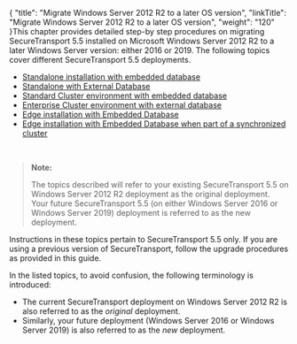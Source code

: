 {
    "title": "Migrate  Windows Server 2012 R2 to a later OS version",
    "linkTitle": "Migrate Windows Server 2012 R2 to a later OS version",
    "weight": "120"
}This chapter provides detailed step-by step procedures on migrating <span class="mc-variable axway_variables.Component_Short_Name variable">SecureTransport</span> <span class="mc-variable axway_variables.Component_Version variable">5.5</span> installed on Microsoft Windows Server 2012 R2 to a later Windows Server version: either 2016 or 2019. The following topics cover different <span class="mc-variable axway_variables.Component_Short_Name variable">SecureTransport</span> <span class="mc-variable axway_variables.Release_Number variable">5.5</span> deployments.

-   <a href="standalone-mysql" class="MCXref xref">Standalone installation with embedded database</a>
-   <a href="standalone-ext-db" class="MCXref xref">Standalone with External Database</a>
-   <a href="standard-cluster-mysql" class="MCXref xref">Standard Cluster environment with embedded database</a>
-   <a href="lec-ext-db" class="MCXref xref">Enterprise Cluster environment with external database</a>
-   <a href="edge-mysql" class="MCXref xref">Edge installation with Embedded Database</a>
-   <a href="edge-synced-mysql" class="MCXref xref">Edge installation with Embedded Database when part of a synchronized cluster</a>

 

> **Note:**
>
> The topics described will refer to your existing SecureTransport 5.5 on Windows Server 2012 R2 deployment as the original deployment. Your future SecureTransport 5.5 (on either Windows Server 2016 or Windows Server 2019) deployment is referred to as the new deployment.

Instructions in these topics pertain to <span class="mc-variable suite_variables.SecureTransportName variable">SecureTransport</span> <span class="mc-variable axway_variables.Component_Version variable">5.5</span> only. If you are using a previous version of <span class="mc-variable axway_variables.Component_Short_Name variable">SecureTransport</span>, follow the upgrade procedures as provided in this guide.

In the listed topics, to avoid confusion, the following terminology is introduced:

-   The current <span class="mc-variable axway_variables.Component_Short_Name variable">SecureTransport</span> deployment on Windows Server 2012 R2 is also referred to as the *original* deployment.
-   Similarly, your future deployment (Windows Server 2016 or Windows Server 2019) is also referred to as the *new* deployment.

 
